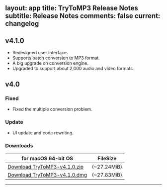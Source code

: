 layout: app
title: TryToMP3 Release Notes
subtitle: Release Notes
comments: false
current: changelog
---
## v4.1.0
<script> GmagonUtils.$verNote('2017-09-04')</script>

- Redesigned user interface. 
- Supports batch conversion to MP3 format. 
- A big upgrade on conversion engine. 
- Upgraded to support about 2,000 audio and video formats. 

## v4.0
<script> GmagonUtils.$verNote('2017-05-24')</script>

### Fixed

- Fixed the multiple conversion problem.

### Update

- UI update and code rewriting.

### Downloads

for macOS 64-bit OS | FileSize
------------------------------ | -------------------------
[Download TryToMP3-v4.1.0.zip](http://www.filefactory.com/file/1ud6y9yptgnv/TryToMP3-4.1.0.zip)    | (~27.24MiB)
[Download TryToMP3-v4.1.0.dmg](http://www.filefactory.com/file/3fq6p3x1bqed/TryToMP3-4.1.0.dmg)    | (~27.83MiB)

---
